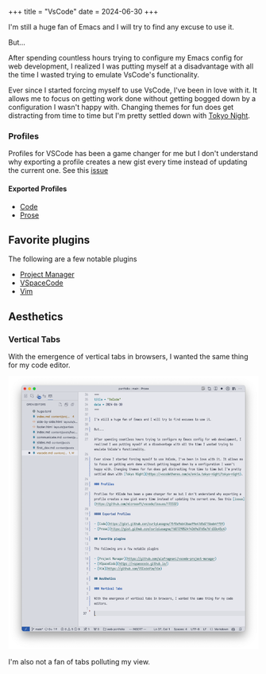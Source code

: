 +++
title = "VsCode"
date = 2024-06-30
+++

I'm still a huge fan of Emacs and I will try to find any excuse to use it.

But...

After spending countless hours trying to configure my Emacs config for web development, I realized I was putting myself at a disadvantage with all the time I wasted trying to emulate VsCode's functionality.

Ever since I started forcing myself to use VsCode, I've been in love with it. It allows me to focus on getting work done without getting bogged down by a configuration I wasn't happy with. Changing themes for fun does get distracting from time to time but I'm pretty settled down with [Tokyo Night](https://vscodethemes.com/e/enkia.tokyo-night/tokyo-night).

### Profiles

Profiles for VSCode has been a game changer for me but I don't understand why exporting a profile creates a new gist every time instead of updating the current one. See this [issue](https://github.com/microsoft/vscode/issues/172332)

#### Exported Profiles

- [Code](https://gist.github.com/curlyLasagna/75f0e9eb43baa99e47d5d215beb4ff59)
- [Prose](https://gist.github.com/curlyLasagna/f687290524f4369e3165e761d33c45c4)

## Favorite plugins

The following are a few notable plugins

- [Project Manager](https://github.com/alefragnani/vscode-project-manager)
- [VSpaceCode](https://vspacecode.github.io/)
- [Vim](https://github.com/VSCodeVim/Vim)

## Aesthetics

### Vertical Tabs

With the emergence of vertical tabs in browsers, I wanted the same thing for my code editor.

![alt text](image.png)

I'm also not a fan of tabs polluting my view.
